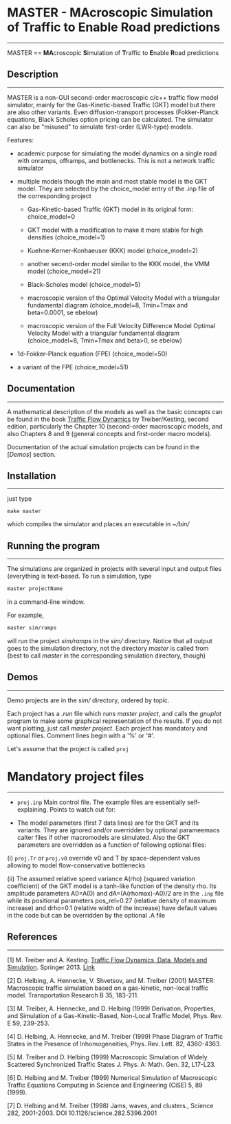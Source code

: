 # MASTER - MAcroscopic Simulation of Traffic to Enable Road predictions
----------------------------------------------------------------------

MASTER == **MA**croscopic **S**imulation of **T**raffic to **E**nable **R**oad predictions


## Description
--------------

MASTER is a non-GUI second-order macroscopic c/c++ traffic flow model
simulator, mainly for the Gas-Kinetic-based Traffic (GKT) model but
there are also other variants. Even diffusion-transport processes
(Fokker-Planck equations, Black Scholes option pricing can be
calculated. The simulator can also be "misused" to simulate
first-order (LWR-type) models.

Features:

- academic purpose for simulating the model dynamics on a single road
 with onramps, offramps, and bottlenecks. This is not a network
 traffic simulator

- multiple models though the main and most stable model is the GKT
  model. They  are selected by the choice_model entry of the .inp file
  of the corresponding project 

  * Gas-Kinetic-based Traffic (GKT) model in its original form:
    choice_model=0 

  * GKT model with a modification to make it more stable for high
    densities (choice_model=1)

  * Kuehne-Kerner-Konhaeuser (KKK) model (choice_model=2)

  * another secend-order model similar to the KKK model, the VMM model
    (choice_model=21) 

  * Black-Scholes model (choice_model=5)

  * macroscopic version of the Optimal Velocity Model with a
    triangular fundamental diagram 
    (choice_model=8, Tmin=Tmax and beta=0.0001, se ebelow)

  * macroscopic version of the Full Velocity Difference Model Optimal
    Velocity Model with a triangular fundamental diagram 
    (choice_model=8, Tmin=Tmax and beta>0, se ebelow)

 *  1d-Fokker-Planck equation (FPE) (choice_model=50)

 *  a variant of the FPE  (choice_model=51)




## Documentation
----------------

A mathematical description of the models as well as the basic concepts
can be found in the book [Traffic Flow
Dynamics](http://www.traffic-flow-dynamics.org) by Treiber/Kesting, second edition,
particularly the Chapter 10 (second-order macroscopic models, and also
Chapters 8 and 9 (general concepts and first-order macro models).

Documentation of the actual simulation projects can be found in the [_Demos_] section.


## Installation
---------------

just type 

```
make master
```

which compiles the simulator and places an executable in *~/bin/*


## Running the program
----------------------

The simulations are organized in projects with several input and
output files (everything is text-based.
To run a simulation, type 

```bash
master projectName
```
in a command-line window. 

For example,
```bash
master sim/ramps
```

will run the project *sim/ramps* in the *sim/* directory. Notice that
all output goes to the simulation directory, not the directory
*master* is called from (best to call *master* in the corresponding
simulation directory, though)



## Demos
--------

Demo projects are in the *sim/* directory, ordered by topic.

Each project has a *.run* file which runs *master project*, and calls
the *gnuplot* program to make some graphical representation of the
results. If you do not want plotting, just call *master project*.
Each project has mandatory and optional files. Comment lines begin with a '%' or '#'.

Let's assume that the project is called `proj`

# Mandatory project files
-------------------------

- `proj.inp` Main control file. The example files are essentially self-explaining. Points to watch out for:

 * The model parameters (first 7 data lines) are for the GKT and its variants. They are ignored and/or overridden by optional parameemacs calter files
 if other macromodels are simulated. Also the GKT parameters are overridden as a function of following optional files:

(i) `proj.Tr` or `proj.v0` override v0 and T by space-dependent values allowing to model flow-conservative bottlenecks

(ii) The assumed relative speed variance A(rho) (squared variation coefficient) of the GKT model is a tanh-like function of the density rho. Its amplitude parameters A0=A(0) and dA=(A(rhomax)-A0)/2 are in the `.inp` file while its positional parameters pos_rel=0.27 (relative density of maximum increase) and drho=0.1 (relative width of the increase) have default values in the code but can be overridden by the optional .A file   



## References 
-------------

[1] M. Treiber and A. Kesting. [Traffic Flow Dynamics, Data, Models and Simulation](http://www.traffic-flow-dynamics.org). Springer 2013. [Link](http://www.springer.com/physics/complexity/book/978-3-642-32459-8)

[2] D. Helbing, A. Hennecke, V. Shvetsov, and M. Treiber (2001)
MASTER: Macroscopic traffic simulation based on a gas-kinetic,
non-local traffic model. Transportation Research B 35, 183-211.

[3] M. Treiber, A. Hennecke, and D. Helbing (1999)
Derivation, Properties, and Simulation of a Gas-Kinetic-Based, Non-Local Traffic Model,
Phys. Rev. E 59, 239-253. 

[4] D. Helbing, A. Hennecke, and M. Treiber (1999)
Phase Diagram of Traffic States in the Presence of Inhomogeneities,
Phys. Rev. Lett. 82, 4360-4363. 

[5] M. Treiber and D. Helbing (1999)
Macroscopic Simulation of Widely Scattered Synchronized Traffic States
J. Phys. A: Math. Gen. 32, L17-L23.

[6] D. Helbing and M. Treiber (1999)
Numerical Simulation of Macroscopic Traffic Equations Computing in Science and Engineering (CiSE) 5, 89 (1999).

[7] D. Helbing and M. Treiber (1998)
Jams, waves, and clusters.,
Science 282, 2001-2003. DOI 10.1126/science.282.5396.2001 


